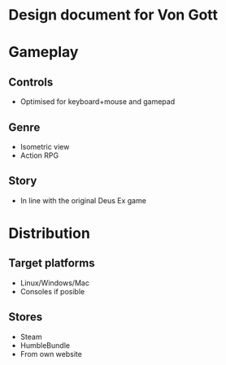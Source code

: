 Design document for Von Gott
===
# Gameplay
## Controls
- Optimised for keyboard+mouse and gamepad

## Genre
- Isometric view
- Action RPG

## Story
- In line with the original Deus Ex game

# Distribution
## Target platforms
- Linux/Windows/Mac
- Consoles if posible

## Stores
- Steam
- HumbleBundle
- From own website
